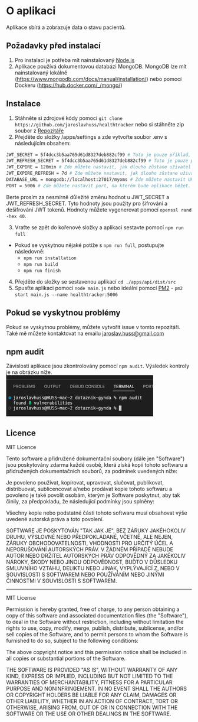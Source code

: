 # O aplikaci

Aplikace sbírá a zobrazuje data o stavu pacientů.

## Požadavky před instalací

1. Pro instalaci je potřeba mít nainstalovaný [Node.js](https://nodejs.org/en/)
2. Aplikace používá dokumentovou databázi MongoDB. MongoDB lze mít nainstalovaný lokálně (https://www.mongodb.com/docs/manual/installation/) nebo pomocí Dockeru (https://hub.docker.com/_/mongo/)

## Instalace

1. Stáhněte si zdrojové kódy pomocí `git clone https://github.com/jaroslavhuss/healthtracker` nebo si stáhněte zip soubor z [Repozitáře](https://github.com/jaroslavhuss/healthtracker)
2. Přejděte do složky /apps/settings a zde vytvořte soubor .env s následujícím obsahem:

```bash
JWT_SECRET = 5f4dcc3b5aa765d61d8327deb882cf99 # Toto je pouze příklad, prosím změňte hodnotu
JWT_REFRESH_SECRET = 5f4dcc3b5aa765d61d8327deb882cf99 # Toto je pouze příklad, prosím změňte hodnotu
JWT_EXPIRE = 120min # Zde můžete nastavit, jak dlouho zůstane uživatel přihlášený
JWT_EXPIRE_REFRESH = 7d # Zde můžete nastavit, jak dlouho zůstane uživatel přihlášený po obnovení tokenu
DATABASE_URL = mongodb://localhost:27017/myoms # Zde můžete nastavit URL pro připojení k MongoDB, jedná se o příklad a je potřeba nastavit silné heslo
PORT = 5006 # Zde můžete nastavit port, na kterém bude aplikace běžet. Defaultně bude aplikace dostupná na http://localhost:5006
```

Berte prosím za nesmírně důležité změnu hodnot u JWT_SECRET a JWT_REFRESH_SECRET. Tyto hodnoty jsou použity pro šifrování a dešifrování JWT tokenů. Hodnoty můžete vygenerovat pomocí `openssl rand -hex 40`.

3. Vraťte se zpět do kořenové složky a aplikaci sestavte pomocí `npm run full`

- Pokud se vyskytnou nějaké potíže s `npm run full`, postupujte následovně:
  - `npm run installation`
  - `npm run build`
  - `npm run finish`

4. Přejděte do složky se sestavenou aplikací `cd ./apps/api/dist/src`
5. Spusťte aplikaci pomocí `node main.js` nebo ideální pomocí [PM2](https://pm2.keymetrics.io/) - `pm2 start main.js --name healthtracker:5006`

## Pokud se vyskytnou problémy

Pokud se vyskytnou problémy, můžete vytvořit issue v tomto repozitáři. Také mě můžete kontaktovat na emailu jaroslav.huss@gmail.com

## npm audit

Závislosti aplikace jsou zkontrolovány pomocí `npm audit`. Výsledek kontroly je na obrázku níže.
![Zranitelnost aplikace](npm_audit.png "Zranitelnost aplikace")

## Licence

MIT Licence

Tento software a přidružené dokumentační soubory (dále jen "Software") jsou poskytovány zdarma každé osobě, která získá kopii tohoto softwaru a přidružených dokumentačních souborů, za podmínek uvedených níže:

Je povoleno používat, kopírovat, upravovat, slučovat, publikovat, distribuovat, sublicencovat a/nebo prodávat kopie tohoto softwaru a povoleno je také povolit osobám, kterým je Software poskytnut, aby tak činily, za předpokladu, že následující podmínky jsou splněny:

Všechny kopie nebo podstatné části tohoto softwaru musí obsahovat výše uvedené autorská práva a toto povolení.

SOFTWARE JE POSKYTOVÁN "TAK JAK JE", BEZ ZÁRUKY JAKÉHOKOLIV DRUHU, VÝSLOVNÉ NEBO PŘEDPOKLÁDANÉ, VČETNĚ, ALE NEJEN, ZÁRUKY OBCHODOVATELNOSTI, VHODNOSTI PRO URČITÝ ÚČEL A NEPORUŠOVÁNÍ AUTORSKÝCH PRÁV. V ŽÁDNÉM PŘÍPADĚ NEBUDE AUTOR NEBO DRŽITEL AUTORSKÝCH PRÁV ODPOVĚDNÝ ZA JAKÉKOLIV NÁROKY, ŠKODY NEBO JINOU ODPOVĚDNOST, BUĎTO V DŮSLEDKU SMLUVNÍHO VZTAHU, DELIKTU NEBO JINAK, VYPLÝVAJÍCÍ Z, NEBO V SOUVISLOSTI S SOFTWAREM NEBO POUŽÍVÁNÍM NEBO JINÝMI ČINNOSTMI V SOUVISLOSTI S SOFTWAREM.

---

MIT License

Permission is hereby granted, free of charge, to any person obtaining a copy of this software and associated documentation files (the "Software"), to deal in the Software without restriction, including without limitation the rights to use, copy, modify, merge, publish, distribute, sublicense, and/or sell copies of the Software, and to permit persons to whom the Software is furnished to do so, subject to the following conditions:

The above copyright notice and this permission notice shall be included in all copies or substantial portions of the Software.

THE SOFTWARE IS PROVIDED "AS IS", WITHOUT WARRANTY OF ANY KIND, EXPRESS OR IMPLIED, INCLUDING BUT NOT LIMITED TO THE WARRANTIES OF MERCHANTABILITY, FITNESS FOR A PARTICULAR PURPOSE AND NONINFRINGEMENT. IN NO EVENT SHALL THE AUTHORS OR COPYRIGHT HOLDERS BE LIABLE FOR ANY CLAIM, DAMAGES OR OTHER LIABILITY, WHETHER IN AN ACTION OF CONTRACT, TORT OR OTHERWISE, ARISING FROM, OUT OF OR IN CONNECTION WITH THE SOFTWARE OR THE USE OR OTHER DEALINGS IN THE SOFTWARE.
